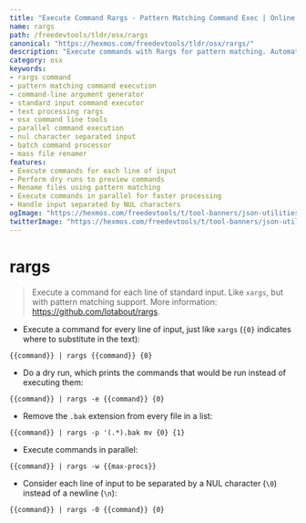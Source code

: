 ```yaml
---
title: "Execute Command Rargs - Pattern Matching Command Exec | Online Free DevTools by Hexmos"
name: rargs
path: /freedevtools/tldr/osx/rargs
canonical: "https://hexmos.com/freedevtools/tldr/osx/rargs/"
description: "Execute commands with Rargs for pattern matching. Automate complex command execution workflows with text manipulation. Free online tool, no registration required."
category: osx
keywords:
- rargs command
- pattern matching command execution
- command-line argument generator
- standard input command executor
- text processing rargs
- osx command line tools
- parallel command execution
- nul character separated input
- batch command processor
- mass file renamer
features:
- Execute commands for each line of input
- Perform dry runs to preview commands
- Rename files using pattern matching
- Execute commands in parallel for faster processing
- Handle input separated by NUL characters
ogImage: "https://hexmos.com/freedevtools/t/tool-banners/json-utilities-banner.png"
twitterImage: "https://hexmos.com/freedevtools/t/tool-banners/json-utilities-banner.png"
---
```


# rargs

> Execute a command for each line of standard input.
> Like `xargs`, but with pattern matching support.
> More information: <https://github.com/lotabout/rargs>.

- Execute a command for every line of input, just like `xargs` (`{0}` indicates where to substitute in the text):

`{{command}} | rargs {{command}} {0}`

- Do a dry run, which prints the commands that would be run instead of executing them:

`{{command}} | rargs -e {{command}} {0}`

- Remove the `.bak` extension from every file in a list:

`{{command}} | rargs -p '(.*).bak mv {0} {1}`

- Execute commands in parallel:

`{{command}} | rargs -w {{max-procs}}`

- Consider each line of input to be separated by a NUL character (`\0`) instead of a newline (`\n`):

`{{command}} | rargs -0 {{command}} {0}`
